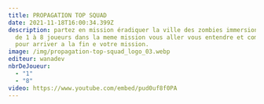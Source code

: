```yaml
---
title: PROPAGATION TOP SQUAD
date: 2021-11-18T16:00:34.399Z
description: partez en mission éradiquer la ville des zombies immersion garantie
  de 1 à 8 joueurs dans la meme mission vous aller vous entendre et communiquez
  pour arriver a la fin e votre mission.
image: /img/propagation-top-squad_logo_03.webp
editeur: wanadev
nbrDeJoueur:
  - "1"
  - "8"
video: https://www.youtube.com/embed/pud0uf8f0PA
---
```

